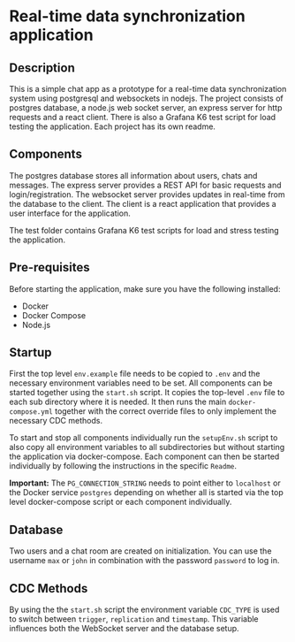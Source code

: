 # Real-time data synchronization application
## Description
This is a simple chat app as a prototype for a real-time data synchronization system using postgresql and websockets in nodejs.
The project consists of postgres database, a node.js web socket server, an express server for http requests and a react client. There is also a Grafana K6 test script for load testing the application.
Each project has its own readme. 

## Components
The postgres database stores all information about users, chats and messages. The express server provides a REST API for basic requests and login/registration. The websocket server provides updates in real-time from the database to the client. The client is a react application that provides a user interface for the application.

The test folder contains Grafana K6 test scripts for load and stress testing the application.

## Pre-requisites
Before starting the application, make sure you have the following installed:
- Docker
- Docker Compose
- Node.js

## Startup
First the top level `env.example` file needs to be copied to `.env` and the necessary environment variables need to be set. 
All components can be started together using the `start.sh` script. It copies the top-level `.env` file to each sub directory where it is needed. It then runs the main `docker-compose.yml` together with the correct override files to only implement the necessary CDC methods.

To start and stop all components individually run the `setupEnv.sh` script to also copy all environment variables to all subdirectories but without starting the application via docker-compose. Each component can then be started individually by following the instructions in the specific `Readme`. 

**Important:** The `PG_CONNECTION_STRING` needs to point either to `localhost` or the Docker service `postgres` depending on whether all is started via the top level docker-compose script or each component individually. 

## Database
Two users and a chat room are created on initialization. You can use the username `max` or `john` in combination with the password `password` to log in.


## CDC Methods
By using the the `start.sh` script the environment variable `CDC_TYPE` is used to switch between `trigger`, `replication` and `timestamp`. This variable influences both the WebSocket server and the database setup. 
